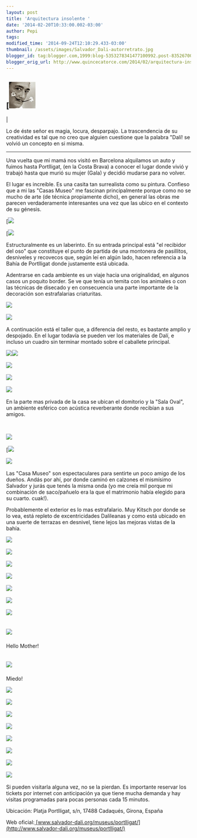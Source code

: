 ```yaml
---
layout: post
title: 'Arquitectura insolente '
date: '2014-02-20T10:33:00.002-03:00'
author: Pepi
tags: 
modified_time: '2014-09-24T12:10:29.433-03:00'
thumbnail: /assets/images/Salvador_Dali-autorretrato.jpg
blogger_id: tag:blogger.com,1999:blog-5353278341477100992.post-8352670086369254
blogger_orig_url: http://www.quincecatorce.com/2014/02/arquitectura-insolente.html
---
```


[![](/assets/images/Salvador_Dali-autorretrato.jpg)  
---  
  
|   
  
  
Lo de éste señor es magia, locura, desparpajo.  La trascendencia de su creatividad es tal que no creo que alguien cuestione que la palabra "Dalí! se volvió un concepto en si misma.  
  
---  
  
Una vuelta que mi mamá nos visitó en Barcelona alquilamos un auto y fuimos hasta Portlligat, (en la Costa Brava) a conocer el lugar donde vivió y trabajó hasta que murió su mujer (Gala) y decidió mudarse para no volver.   
 

El lugar es increible. Es una casita tan surrealista como su pintura. Confieso que a mi las "Casas Museo" me fascinan principalmente porque como no se mucho de arte (de técnica propiamente dicho), en general las obras me parecen verdaderamente interesantes una vez que las ubico en el contexto de su génesis. 

  


[![](/assets/images/a_PortlligatFa%C3%A7anaBadi-a.jpg)

  
[![](/assets/images/oso.jpg)  
  
Estructuralmente es un laberinto. En su entrada principal está "el recibidor del oso" que constituye el punto de partida de una montonera de pasillitos, desniveles y recovecos que, según leí en algún lado,  hacen referencia a la Bahía de Portlligat donde justamente está ubicada.  
  
 Adentrarse en cada ambiente es un viaje hacia una originalidad, en algunos casos un poquito border. Se ve que tenía un temita con los animales o con las técnicas de disecado y en consecuencia una parte importante de la decoración son estrafalarias criaturitas.  
  
  


[![](http://1.bp.blogspot.com/-6MWf-Ocq_w8/UwUIAhAziwI/AAAAAAAAARM/45FWlLi6mds/s1600/P1020748.JPG)](http://1.bp.blogspot.com/-6MWf-Ocq_w8/UwUIAhAziwI/AAAAAAAAARM/45FWlLi6mds/s1600/P1020748.JPG)

  


[![](http://1.bp.blogspot.com/-Cyl1UT5cnoY/UwUIBBZ1eVI/AAAAAAAAARU/zkEknYpxKZo/s1600/P1020749.JPG)](http://1.bp.blogspot.com/-Cyl1UT5cnoY/UwUIBBZ1eVI/AAAAAAAAARU/zkEknYpxKZo/s1600/P1020749.JPG)

      


A continuación está el taller que, a diferencia del resto, es bastante amplio y despojado. En el lugar todavía se pueden ver los materiales de Dalí, e incluso un cuadro sin terminar montado sobre el caballete principal.

[![](http://4.bp.blogspot.com/-kXHw_zSQFp4/UwX2V2hF2aI/AAAAAAAAAWg/tByr8vnTXHQ/s1600/P1020773.JPG)](http://4.bp.blogspot.com/-kXHw_zSQFp4/UwX2V2hF2aI/AAAAAAAAAWg/tByr8vnTXHQ/s1600/P1020773.JPG)[![](http://4.bp.blogspot.com/-SYJ0KsM_9ss/UwUIEWcQQcI/AAAAAAAAASo/HApXUHu2GQ0/s1600/P1020770.JPG) ](http://4.bp.blogspot.com/-SYJ0KsM_9ss/UwUIEWcQQcI/AAAAAAAAASo/HApXUHu2GQ0/s1600/P1020770.JPG)

[![](http://1.bp.blogspot.com/-e-futfhQdtA/UwX2XgWHa5I/AAAAAAAAAW8/4922fWC7rnw/s1600/P1020783.JPG)](http://1.bp.blogspot.com/-e-futfhQdtA/UwX2XgWHa5I/AAAAAAAAAW8/4922fWC7rnw/s1600/P1020783.JPG)  


[![](http://4.bp.blogspot.com/-Ao_SLgST5as/UwUIFTA-sUI/AAAAAAAAAS0/Tjz6e7PkIi8/s1600/P1020777.JPG)](http://4.bp.blogspot.com/-Ao_SLgST5as/UwUIFTA-sUI/AAAAAAAAAS0/Tjz6e7PkIi8/s1600/P1020777.JPG)

  
  


[![](http://2.bp.blogspot.com/-kIQdJff208k/UwUIDatb3gI/AAAAAAAAASM/c5jn4qRhWwA/s1600/P1020769.JPG)](http://2.bp.blogspot.com/-kIQdJff208k/UwUIDatb3gI/AAAAAAAAASM/c5jn4qRhWwA/s1600/P1020769.JPG)

  
  


En la parte mas privada de la casa se  ubican el domitorio y la "Sala Oval", un ambiente esférico con acústica reverberante donde recibían a sus amigos.

[  
](/assets/images/a_PortlligatFa%C3%A7anaBadi-a.jpg)

[![](http://4.bp.blogspot.com/-tIbZjWL1KKI/UwX52hpNmjI/AAAAAAAAAXg/40kW7ijAYoQ/s1600/P1020793.JPG)](http://4.bp.blogspot.com/-tIbZjWL1KKI/UwX52hpNmjI/AAAAAAAAAXg/40kW7ijAYoQ/s1600/P1020793.JPG)[  
](http://3.bp.blogspot.com/-oMs8mtm7UBw/UwX52VklqzI/AAAAAAAAAXc/4gApl2giEJA/s1600/P1020792.JPG)

[![](/assets/images/Sala+Oal.jpg)

[![](http://2.bp.blogspot.com/-oMs8mtm7UBw/UwX52VklqzI/AAAAAAAAAXo/pOXt1qx4WrM/s1600/P1020792.JPG)](http://2.bp.blogspot.com/-oMs8mtm7UBw/UwX52VklqzI/AAAAAAAAAXo/pOXt1qx4WrM/s1600/P1020792.JPG)

  
  


  Las "Casa Museo" son espectaculares para sentirte un poco amigo de los dueños. Andás por ahí, por donde caminó en calzones el mismísimo Salvador y jurás que tenés la misma onda (yo me creía mil porque mi combinación de saco/pañuelo era la que el matrimonio había elegido para su cuarto. cuak!). 

  


Probablemente el exterior es lo mas estrafalario. Muy Kitsch por donde se lo vea, está repleto de excentricidades Dalileanas y como está ubicado en una suerte de terrazas en desnivel, tiene lejos las mejoras vistas de la bahía.

  


[![](http://1.bp.blogspot.com/-iEHnR3TK1c4/UwYAznEfLCI/AAAAAAAAAYM/R1WmbIEoIm0/s1600/P1020808.JPG)](http://1.bp.blogspot.com/-iEHnR3TK1c4/UwYAznEfLCI/AAAAAAAAAYM/R1WmbIEoIm0/s1600/P1020808.JPG)

  


[![](http://2.bp.blogspot.com/-4HqkM1Kf_Ck/UwYAzoDFLjI/AAAAAAAAAYI/MRNmaXDLCXE/s1600/P1020821.JPG)](http://2.bp.blogspot.com/-4HqkM1Kf_Ck/UwYAzoDFLjI/AAAAAAAAAYI/MRNmaXDLCXE/s1600/P1020821.JPG)

  


[![](http://2.bp.blogspot.com/-76bEevXv3nY/UwYAzvJkXtI/AAAAAAAAAYE/Gw_T5WIEsKY/s1600/P1020826.JPG)](http://2.bp.blogspot.com/-76bEevXv3nY/UwYAzvJkXtI/AAAAAAAAAYE/Gw_T5WIEsKY/s1600/P1020826.JPG)

  


[![](http://1.bp.blogspot.com/-uvLbrI_J2l0/UwYA0hadCuI/AAAAAAAAAYY/t1b0ExTEexw/s1600/P1020838.JPG)](http://1.bp.blogspot.com/-uvLbrI_J2l0/UwYA0hadCuI/AAAAAAAAAYY/t1b0ExTEexw/s1600/P1020838.JPG)

  


[![](http://1.bp.blogspot.com/-VJoFZcZbMfc/UwYA0r1yDHI/AAAAAAAAAYc/ZufYVqLayP0/s1600/P1020840.JPG)](http://1.bp.blogspot.com/-VJoFZcZbMfc/UwYA0r1yDHI/AAAAAAAAAYc/ZufYVqLayP0/s1600/P1020840.JPG)

  


[![](http://2.bp.blogspot.com/-Zy6Etb5wtC8/UwYA05X0ooI/AAAAAAAAAYw/LhE1ooSQA4I/s1600/P1020841.JPG)](http://2.bp.blogspot.com/-Zy6Etb5wtC8/UwYA05X0ooI/AAAAAAAAAYw/LhE1ooSQA4I/s1600/P1020841.JPG)

  [![](http://2.bp.blogspot.com/-MBaGh0KTklM/UwYA1iowyvI/AAAAAAAAAY0/uBhm2XyDKI0/s1600/P1020847.JPG)](http://2.bp.blogspot.com/-MBaGh0KTklM/UwYA1iowyvI/AAAAAAAAAY0/uBhm2XyDKI0/s1600/P1020847.JPG)

    
[![](http://1.bp.blogspot.com/-l1P69RSzocg/UwYA2KndJ-I/AAAAAAAAAZI/4G4WdQoCIro/s1600/P1020868.JPG)](http://1.bp.blogspot.com/-l1P69RSzocg/UwYA2KndJ-I/AAAAAAAAAZI/4G4WdQoCIro/s1600/P1020868.JPG)  
---  
Hello Mother!  
  
[![](http://4.bp.blogspot.com/-NKbNI1JQMPM/UwYA2iWPgoI/AAAAAAAAAZQ/Pl-gpKtbNEE/s1600/P1020878.JPG)](http://4.bp.blogspot.com/-NKbNI1JQMPM/UwYA2iWPgoI/AAAAAAAAAZQ/Pl-gpKtbNEE/s1600/P1020878.JPG)  
---  
Miedo!  
  
[![](http://1.bp.blogspot.com/-B2-byhvdpuo/UwYA2xRCu1I/AAAAAAAAAZU/Txt1SVx-ZVU/s1600/P1020879.JPG)](http://1.bp.blogspot.com/-B2-byhvdpuo/UwYA2xRCu1I/AAAAAAAAAZU/Txt1SVx-ZVU/s1600/P1020879.JPG)

  


[![](http://1.bp.blogspot.com/-Qape8quUEag/UwYA3GrlmFI/AAAAAAAAAZc/hpGeaFdoK8w/s1600/P1020881.JPG)](http://1.bp.blogspot.com/-Qape8quUEag/UwYA3GrlmFI/AAAAAAAAAZc/hpGeaFdoK8w/s1600/P1020881.JPG)

  


[![](http://3.bp.blogspot.com/-yqKHYusVnNs/UwYA3w2BCGI/AAAAAAAAAZ0/0wvKAPT1hyQ/s1600/P1020882.JPG)](http://3.bp.blogspot.com/-yqKHYusVnNs/UwYA3w2BCGI/AAAAAAAAAZ0/0wvKAPT1hyQ/s1600/P1020882.JPG)

  


[![](http://4.bp.blogspot.com/-lRYam8zVCYE/UwYA3l7D1jI/AAAAAAAAAZo/hacsi1wijQE/s1600/P1020884.JPG)](http://4.bp.blogspot.com/-lRYam8zVCYE/UwYA3l7D1jI/AAAAAAAAAZo/hacsi1wijQE/s1600/P1020884.JPG)

  


[![](http://4.bp.blogspot.com/-WmWjYceCwFk/UwYA39RcZtI/AAAAAAAAAZw/zixl6cyEgD4/s1600/P1020885.JPG)](http://4.bp.blogspot.com/-WmWjYceCwFk/UwYA39RcZtI/AAAAAAAAAZw/zixl6cyEgD4/s1600/P1020885.JPG)

  


[![](http://4.bp.blogspot.com/-uxGFrBbJrlo/UwYA4QsNpfI/AAAAAAAAAZ8/E8A5de00oBg/s1600/P1020887.JPG)](http://4.bp.blogspot.com/-uxGFrBbJrlo/UwYA4QsNpfI/AAAAAAAAAZ8/E8A5de00oBg/s1600/P1020887.JPG)

  


[![](http://3.bp.blogspot.com/-6CeeZ9bXrh4/UwYA5HeiW7I/AAAAAAAAAaQ/LexPrP__gVc/s1600/P1020892.JPG)](http://3.bp.blogspot.com/-6CeeZ9bXrh4/UwYA5HeiW7I/AAAAAAAAAaQ/LexPrP__gVc/s1600/P1020892.JPG)

  


[![](http://4.bp.blogspot.com/-DWiek5M7x5g/UwYA5Fhp7nI/AAAAAAAAAaU/7j4Ao09uRFc/s1600/P1020893.JPG)](http://4.bp.blogspot.com/-DWiek5M7x5g/UwYA5Fhp7nI/AAAAAAAAAaU/7j4Ao09uRFc/s1600/P1020893.JPG)

Si pueden visitarla alguna vez, no se la pierdan. Es importante reservar los tickets por internet con anticipación ya que tiene mucha demanda y hay visitas programadas para pocas personas cada 15 minutos.

  


Ubicación: Platja Portlligat, s/n, 17488 Cadaqués, Girona, España

 

Web oficial:[ ](https://www.blogger.com/goog_1464983883)[www.salvador-dali.org/museus/portlligat/](http://www.salvador-dali.org/museus/portlligat/)
